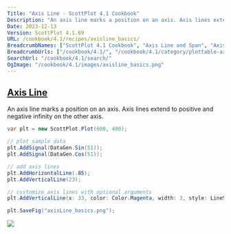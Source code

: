 ```yaml
---
Title: "Axis Line - ScottPlot 4.1 Cookbook"
Description: "An axis line marks a position on an axis. Axis lines extend to positive and negative infinity on the other axis."
Date: 2023-12-13
Version: ScottPlot 4.1.69
URL: /cookbook/4.1/recipes/axisline_basics/
BreadcrumbNames: ["ScottPlot 4.1 Cookbook", "Axis Line and Span", "Axis Line"]
BreadcrumbUrls: ["/cookbook/4.1/", "/cookbook/4.1/category/plottable-axis-line-and-span", "/cookbook/4.1/recipes/axisline_basics/"]
SearchUrl: "/cookbook/4.1/search/"
OgImage: "/cookbook/4.1/images/axisline_basics.png"
---
```


<h2><a id='axis-line' href='/cookbook/4.1/recipes/axisline_basics/'>Axis Line</a></h2>

An axis line marks a position on an axis. Axis lines extend to positive and negative infinity on the other axis.

```cs
var plt = new ScottPlot.Plot(600, 400);

// plot sample data
plt.AddSignal(DataGen.Sin(51));
plt.AddSignal(DataGen.Cos(51));

// add axis lines
plt.AddHorizontalLine(.85);
plt.AddVerticalLine(23);

// customize axis lines with optional arguments
plt.AddVerticalLine(x: 33, color: Color.Magenta, width: 3, style: LineStyle.Dot);

plt.SaveFig("axisLine_basics.png");
```

<img src='../../images/axisline_basics.png' class='d-block mx-auto my-5' />


